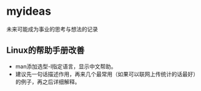 # myideas
未来可能成为事业的思考与想法的记录

## Linux的帮助手册改善
  - man添加选型-l指定语言，显示中文帮助。
  - 建议先一句话描述作用，再来几个最常用（如果可以联网上传统计的话最好）的例子，再之后详细解释。
